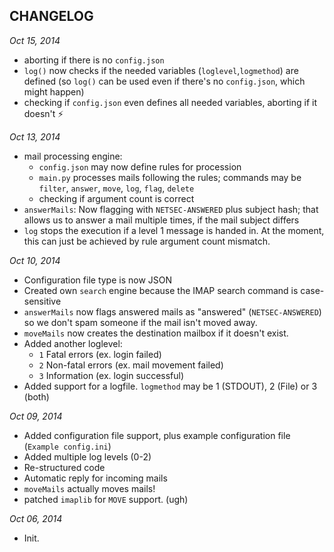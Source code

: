 CHANGELOG
---------

_Oct 15, 2014_

* aborting if there is no `config.json`
* `log()` now checks if the needed variables (`loglevel`,`logmethod`) are defined (so `log()` can be used even if there's no `config.json`, which might happen)
* checking if `config.json` even defines all needed variables, aborting if it doesn't :zap:


_Oct 13, 2014_

* mail processing engine:
	* `config.json` may now define rules for procession
	* `main.py` processes mails following the rules; commands may be `filter`, `answer`, `move`, `log`, `flag`, `delete`
	* checking if argument count is correct
* `answerMails`: Now flagging with `NETSEC-ANSWERED` plus subject hash; that allows us to answer a mail multiple times, if the mail subject differs 
* `log` stops the execution if a level 1 message is handed in. At the moment, this can just be achieved by rule argument count mismatch.


_Oct 10, 2014_

* Configuration file type is now JSON
* Created own `search` engine because the IMAP search command is case-sensitive
* `answerMails` now flags answered mails as "answered" (`NETSEC-ANSWERED`) so we don't spam someone if the mail isn't moved away.
* `moveMails` now creates the destination mailbox if it doesn't exist.
* Added another loglevel:
	* `1` Fatal errors (ex. login failed)
	* `2` Non-fatal errors (ex. mail movement failed)
	* `3` Information (ex. login successful)
* Added support for a logfile. `logmethod` may be 1 (STDOUT), 2 (File) or 3 (both)


_Oct 09, 2014_

* Added configuration file support, plus example configuration file (`Example config.ini`)
* Added multiple log levels (0-2)
* Re-structured code
* Automatic reply for incoming mails
* `moveMails` actually moves mails!
* patched `imaplib` for `MOVE` support. (ugh)




_Oct 06, 2014_

* Init.